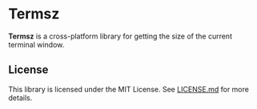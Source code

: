 # Termsz
**Termsz** is a cross-platform library for getting the size of the current terminal window.

## License
This library is licensed under the MIT License. See [LICENSE.md](LICENSE.md) for more details.